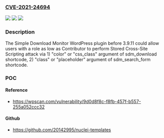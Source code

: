 ### [CVE-2021-24694](https://cve.mitre.org/cgi-bin/cvename.cgi?name=CVE-2021-24694)
![](https://img.shields.io/static/v1?label=Product&message=Simple%20Download%20Monitor&color=blue)
![](https://img.shields.io/static/v1?label=Version&message=3.9.11%3C%203.9.11%20&color=brighgreen)
![](https://img.shields.io/static/v1?label=Vulnerability&message=CWE-79%20Cross-site%20Scripting%20(XSS)&color=brighgreen)

### Description

The Simple Download Monitor WordPress plugin before 3.9.11 could allow users with a role as low as Contributor to perform Stored Cross-Site Scripting attack via 1) "color" or "css_class" argument of sdm_download shortcode, 2) "class" or "placeholder" argument of sdm_search_form shortcode.

### POC

#### Reference
- https://wpscan.com/vulnerability/9d0d8f8c-f8fb-457f-b557-255a052ccc32

#### Github
- https://github.com/20142995/nuclei-templates

